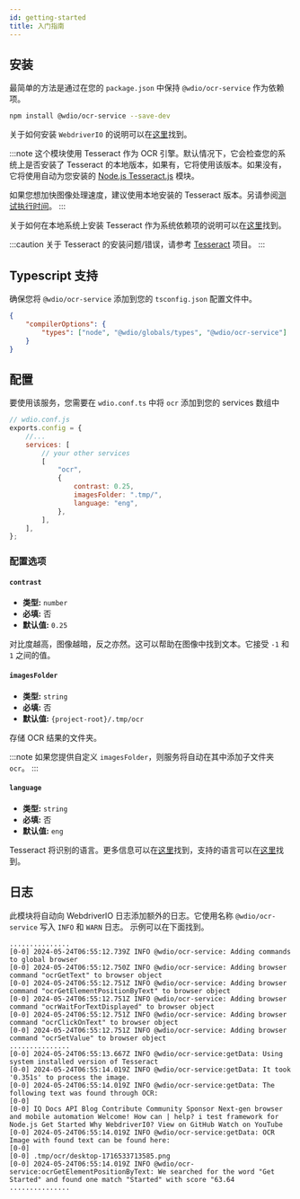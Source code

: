 ```yaml
---
id: getting-started
title: 入门指南
---
```


## 安装

最简单的方法是通过在您的 `package.json` 中保持 `@wdio/ocr-service` 作为依赖项。

```bash npm2yarn
npm install @wdio/ocr-service --save-dev
```

关于如何安装 `WebdriverIO` 的说明可以在[这里](../gettingstarted)找到。

:::note
这个模块使用 Tesseract 作为 OCR 引擎。默认情况下，它会检查您的系统上是否安装了 Tesseract 的本地版本，如果有，它将使用该版本。如果没有，它将使用自动为您安装的 [Node.js Tesseract.js](https://github.com/naptha/tesseract.js) 模块。

如果您想加快图像处理速度，建议使用本地安装的 Tesseract 版本。另请参阅[测试执行时间](./more-test-optimization#using-a-local-installation-of-tesseract)。
:::

关于如何在本地系统上安装 Tesseract 作为系统依赖项的说明可以在[这里](https://tesseract-ocr.github.io/tessdoc/Installation.html)找到。

:::caution
关于 Tesseract 的安装问题/错误，请参考 [Tesseract](https://github.com/tesseract-ocr/tesseract) 项目。
:::

## Typescript 支持

确保您将 `@wdio/ocr-service` 添加到您的 `tsconfig.json` 配置文件中。

```json title="tsconfig.json"
{
    "compilerOptions": {
        "types": ["node", "@wdio/globals/types", "@wdio/ocr-service"]
    }
}
```

## 配置

要使用该服务，您需要在 `wdio.conf.ts` 中将 `ocr` 添加到您的 services 数组中

```js
// wdio.conf.js
exports.config = {
    //...
    services: [
        // your other services
        [
            "ocr",
            {
                contrast: 0.25,
                imagesFolder: ".tmp/",
                language: "eng",
            },
        ],
    ],
};
```

### 配置选项

#### `contrast`

-   **类型:** `number`
-   **必填:** 否
-   **默认值:** `0.25`

对比度越高，图像越暗，反之亦然。这可以帮助在图像中找到文本。它接受 `-1` 和 `1` 之间的值。

#### `imagesFolder`

-   **类型:** `string`
-   **必填:** 否
-   **默认值:** `{project-root}/.tmp/ocr`

存储 OCR 结果的文件夹。

:::note
如果您提供自定义 `imagesFolder`，则服务将自动在其中添加子文件夹 `ocr`。
:::

#### `language`

-   **类型:** `string`
-   **必填:** 否
-   **默认值:** `eng`

Tesseract 将识别的语言。更多信息可以在[这里](https://tesseract-ocr.github.io/tessdoc/Data-Files-in-different-versions)找到，支持的语言可以在[这里](https://github.com/webdriverio/visual-testing/blob/main/packages/ocr-service/src/utils/constants.ts)找到。

## 日志

此模块将自动向 WebdriverIO 日志添加额外的日志。它使用名称 `@wdio/ocr-service` 写入 `INFO` 和 `WARN` 日志。
示例可以在下面找到。

```log
...............
[0-0] 2024-05-24T06:55:12.739Z INFO @wdio/ocr-service: Adding commands to global browser
[0-0] 2024-05-24T06:55:12.750Z INFO @wdio/ocr-service: Adding browser command "ocrGetText" to browser object
[0-0] 2024-05-24T06:55:12.751Z INFO @wdio/ocr-service: Adding browser command "ocrGetElementPositionByText" to browser object
[0-0] 2024-05-24T06:55:12.751Z INFO @wdio/ocr-service: Adding browser command "ocrWaitForTextDisplayed" to browser object
[0-0] 2024-05-24T06:55:12.751Z INFO @wdio/ocr-service: Adding browser command "ocrClickOnText" to browser object
[0-0] 2024-05-24T06:55:12.751Z INFO @wdio/ocr-service: Adding browser command "ocrSetValue" to browser object
...............
[0-0] 2024-05-24T06:55:13.667Z INFO @wdio/ocr-service:getData: Using system installed version of Tesseract
[0-0] 2024-05-24T06:55:14.019Z INFO @wdio/ocr-service:getData: It took '0.351s' to process the image.
[0-0] 2024-05-24T06:55:14.019Z INFO @wdio/ocr-service:getData: The following text was found through OCR:
[0-0]
[0-0] IQ Docs API Blog Contribute Community Sponsor Next-gen browser and mobile automation Welcome! How can | help? i test framework for Node.js Get Started Why WebdriverI0? View on GitHub Watch on YouTube
[0-0] 2024-05-24T06:55:14.019Z INFO @wdio/ocr-service:getData: OCR Image with found text can be found here:
[0-0]
[0-0] .tmp/ocr/desktop-1716533713585.png
[0-0] 2024-05-24T06:55:14.019Z INFO @wdio/ocr-service:ocrGetElementPositionByText: We searched for the word "Get Started" and found one match "Started" with score "63.64
...............
```
